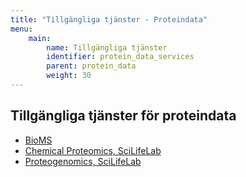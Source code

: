 ```yaml
---
title: "Tillgängliga tjänster - Proteindata"
menu:
    main:
        name: Tillgängliga tjänster
        identifier: protein_data_services
        parent: protein_data
        weight: 30
---
```


## Tillgängliga tjänster för proteindata

* [BioMS](https://bioms.se/)
* [Chemical Proteomics, SciLifeLab](https://www.scilifelab.se/facilities/chemical-proteomics/)
* [Proteogenomics, SciLifeLab](https://www.scilifelab.se/facilities/proteogenomics)
